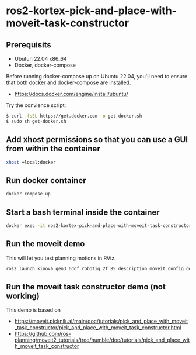 # ros2-kortex-pick-and-place-with-moveit-task-constructor

## Prerequisits 

- Ubutun 22.04 x86_64
- Docker, docker-compose

Before running docker-compose up on Ubuntu 22.04, you'll need to ensure that both docker and docker-compose are installed.

- https://docs.docker.com/engine/install/ubuntu/

Try the convience script:

```bash
$ curl -fsSL https://get.docker.com -o get-docker.sh
$ sudo sh get-docker.sh
```

## Add xhost permissions so that you can use a GUI from within the container

```bash
xhost +local:docker
```

## Run docker container

```bash
docker compose up
```

## Start a bash terminal inside the container

```bash
docker exec -it ros2-kortex-pick-and-place-with-moveit-task-constructor bash
```

## Run the moveit demo

This will let you test planning motions in RViz.

```bash
ros2 launch kinova_gen3_6dof_robotiq_2f_85_description_moveit_config demo.launch.py
```

## Run the moveit task constructor demo (not working)

This demo is based on 
- https://moveit.picknik.ai/main/doc/tutorials/pick_and_place_with_moveit_task_constructor/pick_and_place_with_moveit_task_constructor.html
- https://github.com/ros-planning/moveit2_tutorials/tree/humble/doc/tutorials/pick_and_place_with_moveit_task_constructor

```bash

```